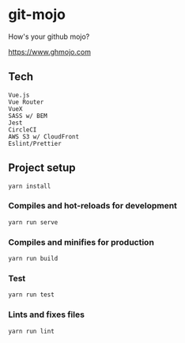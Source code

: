 # git-mojo

How's your github mojo?

https://www.ghmojo.com

## Tech
```
Vue.js
Vue Router
VueX
SASS w/ BEM
Jest
CircleCI
AWS S3 w/ CloudFront
Eslint/Prettier
```

## Project setup
```
yarn install
```

### Compiles and hot-reloads for development
```
yarn run serve
```

### Compiles and minifies for production
```
yarn run build
```

### Test
```
yarn run test
```

### Lints and fixes files
```
yarn run lint
```

